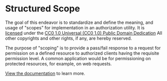 # Structured Scope

The goal of this endeavor is to standardize and define the meaning, and usage of "scopes" for implementation in an authorization utility. It is [licensed](https://github.com/ahopkins/structured-scopes/blob/master/LICENSE) under the [CC0 1.0 Universal (CC0 1.0)
Public Domain Dedication](https://creativecommons.org/publicdomain/zero/1.0/) All other copyrights and other rights, if any, are hereby reserved.

The purpose of "scoping" is to provide a pass/fail response to a request for permission on a defined resource to authorized clients having the requisite permission level. A common application would be for permissioning on protected resources, for example, on web requests.

[View the documentation](https://ahopkins.github.io/structured-scopes/) to learn more.
